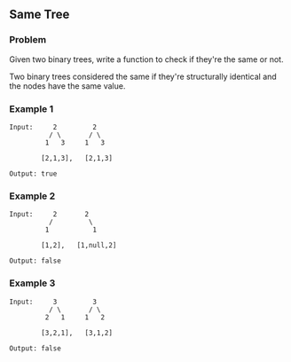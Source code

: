 ## Same Tree

### Problem

Given two binary trees, write a function to check if they're the same or not.

Two binary trees considered the same if they're structurally identical and the nodes have the same value.

### Example 1

```
Input:     2         2
          / \       / \
         1   3     1   3

        [2,1,3],   [2,1,3]

Output: true
```

### Example 2

```
Input:     2       2
          /         \
         1           1

        [1,2],   [1,null,2]

Output: false
```

### Example 3

```
Input:     3         3
          / \       / \
         2   1     1   2

        [3,2,1],   [3,1,2]

Output: false
```
